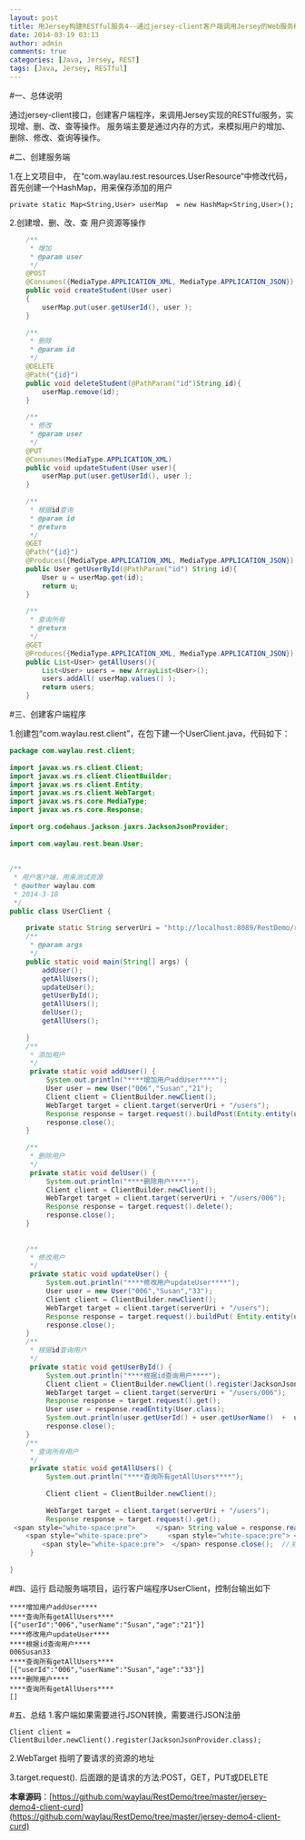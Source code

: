 ```yaml
---
layout: post
title: 用Jersey构建RESTful服务4--通过jersey-client客户端调用Jersey的Web服务模拟CURD
date: 2014-03-19 03:13
author: admin
comments: true
categories: [Java, Jersey, REST]
tags: [Java, Jersey, RESTful]
---
```

#一、总体说明

通过jersey-client接口，创建客户端程序，来调用Jersey实现的RESTful服务，实现增、删、改、查等操作。
服务端主要是通过内存的方式，来模拟用户的增加、删除、修改、查询等操作。

#二、创建服务端

1.在上文项目中，
在“com.waylau.rest.resources.UserResource“中修改代码，
首先创建一个HashMap，用来保存添加的用户

	private static Map<String,User> userMap  = new HashMap<String,User>();  

2.创建增、删、改、查 用户资源等操作
```java
	/** 
     * 增加 
     * @param user 
     */  
    @POST  
    @Consumes({MediaType.APPLICATION_XML, MediaType.APPLICATION_JSON})  
    public void createStudent(User user)  
    {  
        userMap.put(user.getUserId(), user );  
    }  
      
    /** 
     * 删除 
     * @param id 
     */  
    @DELETE  
    @Path("{id}")  
    public void deleteStudent(@PathParam("id")String id){  
        userMap.remove(id);  
    }  
      
    /** 
     * 修改 
     * @param user 
     */  
    @PUT  
    @Consumes(MediaType.APPLICATION_XML)  
    public void updateStudent(User user){  
        userMap.put(user.getUserId(), user );  
    }  
   
    /** 
     * 根据id查询 
     * @param id 
     * @return 
     */  
    @GET  
    @Path("{id}")  
    @Produces({MediaType.APPLICATION_XML, MediaType.APPLICATION_JSON})  
    public User getUserById(@PathParam("id") String id){  
        User u = userMap.get(id);  
        return u;  
    }  
     
    /** 
     * 查询所有 
     * @return 
     */  
    @GET  
    @Produces({MediaType.APPLICATION_XML, MediaType.APPLICATION_JSON})  
    public List<User> getAllUsers(){       
        List<User> users = new ArrayList<User>();     
        users.addAll( userMap.values() );    
        return users;  
    }  
```    

#三、创建客户端程序

1.创建包“com.waylau.rest.client”，在包下建一个UserClient.java，代码如下：

```java
package com.waylau.rest.client;  
  
import javax.ws.rs.client.Client;  
import javax.ws.rs.client.ClientBuilder;  
import javax.ws.rs.client.Entity;  
import javax.ws.rs.client.WebTarget;  
import javax.ws.rs.core.MediaType;  
import javax.ws.rs.core.Response;  
  
import org.codehaus.jackson.jaxrs.JacksonJsonProvider;  
  
import com.waylau.rest.bean.User;  
  
   
/** 
 * 用户客户端，用来测试资源 
 * @author waylau.com 
 * 2014-3-18 
 */  
public class UserClient {  
  
    private static String serverUri = "http://localhost:8089/RestDemo/rest";  
    /** 
     * @param args 
     */  
    public static void main(String[] args) {  
        addUser();  
        getAllUsers();  
        updateUser();  
        getUserById();  
        getAllUsers();  
        delUser();  
        getAllUsers();  
  
    }  
    /** 
     * 添加用户 
     */  
     private static void addUser() {  
         System.out.println("****增加用户addUser****");  
         User user = new User("006","Susan","21");    
         Client client = ClientBuilder.newClient();  
         WebTarget target = client.target(serverUri + "/users");  
         Response response = target.request().buildPost(Entity.entity(user, MediaType.APPLICATION_XML)).invoke();  
         response.close();  
    }  
       
    /** 
     * 删除用户 
     */  
     private static void delUser() {  
         System.out.println("****删除用户****");  
         Client client = ClientBuilder.newClient();  
         WebTarget target = client.target(serverUri + "/users/006");  
         Response response = target.request().delete();  
         response.close();  
    }  
       
       
    /** 
     * 修改用户 
     */  
     private static void updateUser() {  
         System.out.println("****修改用户updateUser****");  
         User user = new User("006","Susan","33");    
         Client client = ClientBuilder.newClient();  
         WebTarget target = client.target(serverUri + "/users");  
         Response response = target.request().buildPut( Entity.entity(user, MediaType.APPLICATION_XML)).invoke();  
         response.close();  
    }  
    /** 
     * 根据id查询用户 
     */  
     private static void getUserById() {  
         System.out.println("****根据id查询用户****");  
         Client client = ClientBuilder.newClient().register(JacksonJsonProvider.class);// 注册json 支持  
         WebTarget target = client.target(serverUri + "/users/006");  
         Response response = target.request().get();  
         User user = response.readEntity(User.class);  
         System.out.println(user.getUserId() + user.getUserName()  +  user.getAge());  
         response.close();  
    }  
    /** 
     * 查询所有用户 
     */  
     private static void getAllUsers() {  
         System.out.println("****查询所有getAllUsers****");  
           
         Client client = ClientBuilder.newClient();  
  
         WebTarget target = client.target(serverUri + "/users");  
         Response response = target.request().get();  
 <span style="white-space:pre">     </span> String value = response.readEntity(String.class);  
    <span style="white-space:pre">     <span style="white-space:pre"> </span></span> System.out.println(value);  
        <span style="white-space:pre">  </span> response.close();  //关闭连接  
     }  
       
}  
```

#四、运行
启动服务端项目，运行客户端程序UserClient，控制台输出如下
 
	****增加用户addUser****  
	****查询所有getAllUsers****  
	[{"userId":"006","userName":"Susan","age":"21"}]  
	****修改用户updateUser****  
	****根据id查询用户****  
	006Susan33  
	****查询所有getAllUsers****  
	[{"userId":"006","userName":"Susan","age":"33"}]  
	****删除用户****  
	****查询所有getAllUsers****  
	[]  

#五、总结
1.客户端如果需要进行JSON转换，需要进行JSON注册

	Client client = ClientBuilder.newClient().register(JacksonJsonProvider.class);  

2.WebTarget 指明了要请求的资源的地址

3.target.request(). 后面跟的是请求的方法:POST，GET，PUT或DELETE




**本章源码**：[https://github.com/waylau/RestDemo/tree/master/jersey-demo4-client-curd](https://github.com/waylau/RestDemo/tree/master/jersey-demo4-client-curd)
